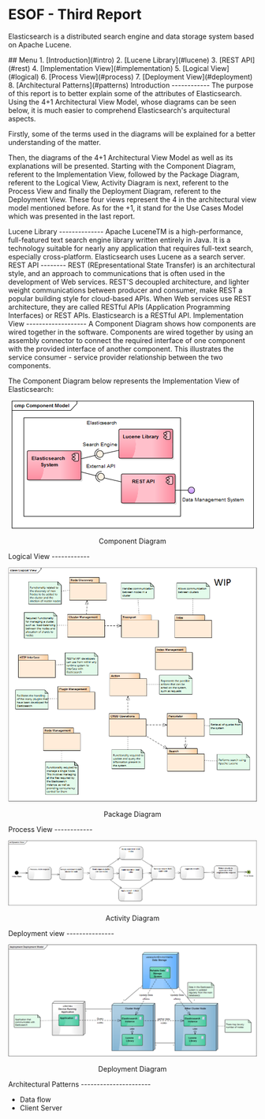 ESOF - Third Report
====================
Elasticsearch is a distributed search engine and data storage system based on Apache Lucene.

<a name="index"/>
## Menu
1. [Introduction](#intro)
2. [Lucene Library](#lucene)
3. [REST API](#rest)
4. [Implementation View](#implementation)
5. [Logical View](#logical)
6. [Process View](#process)
7. [Deployment View](#deployment)
8. [Architectural Patterns](#patterns)

<a name="intro" />
Introduction
------------
The purpose of this report is to better explain some of the attributes of Elasticsearch. Using the 4+1 Architectural View Model, whose diagrams can be seen below, it is much easier to comprehend Elasticsearch's arquitectural aspects.

Firstly, some of the terms used in the diagrams will be explained for a better understanding of the matter.

Then, the diagrams of the 4+1 Architectural View Model as well as its explanations will be presented. Starting with the Component Diagram, referent to the Implementation View, followed by the Package Diagram, referent to the Logical View, Activity Diagram is next, referent to the Process View and finally the Deployment Diagram, referent to the Deployment View. These four views represent the 4 in the architectural view model mentioned before. As for the +1, it stand for the Use Cases Model which was presented in the last report.

<a name="lucene" />
Lucene Library
--------------
Apache LuceneTM is a high-performance, full-featured text search engine library written entirely in Java. It is a technology suitable for nearly any application that requires full-text search, especially cross-platform.
Elasticsearch uses Lucene as a search server.

<a name="rest" />
REST API
--------
REST (REpresentational State Transfer) is an architectural style, and an approach to communications that is often used in the development of Web services.
REST'S decoupled architecture, and lighter weight communications between producer and consumer, make REST a popular building style for cloud-based APIs. When Web services use REST architecture, they are called RESTful APIs (Application Programming Interfaces) or REST APIs. Elasticsearch is a RESTful API.

<a name="implementation" />
Implementation View
-------------------
A Component Diagram shows how components are wired together in the software. Components are wired together by using an assembly connector to connect the required interface of one component with the provided interface of another component. This illustrates the service consumer - service provider relationship between the two components.

The Component Diagram below represents the Implementation View of Elasticsearch: 
<p align="center">
  <img src="images/component.PNG" >
    <span class="caption">
      <p align="center">Component Diagram</p>
    </span>
</p>
<a name="logical"/>
Logical View
------------
<p align="center">
  <img src="images/package.png" >
    <span class="caption">
      <p align="center">Package Diagram</p>
    </span>
</p>
<a name="process"/>
Process View
------------
<p align="center">
  <img src="images/process.PNG" >
    <span class="caption">
      <p align="center">Activity Diagram</p>
    </span>
</p>
<a name="deployment"/>
Deployment view
---------------
<p align="center">
  <img src="images/deployment.PNG">
  <span class="caption">
      <p align="center">Deployment Diagram</p>
  </span>
</p>

<a name="patterns"/>
Architectural Patterns
----------------------

* Data flow
* Client Server
